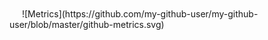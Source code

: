 <img height="16" src="http://counter.haze.cool/haze"/>
![Metrics](https://github.com/my-github-user/my-github-user/blob/master/github-metrics.svg)
